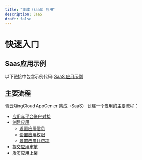 ```yaml
---
title: "集成（SaaS）应用"
description: SaaS
draft: false
---
```


# 快速入门


## Saas应用示例

以下链接中包含示例代码: [SaaS 应用示例](https://github.com/yanshanlangren/sample_qc_ap)

## 主要流程

青云QingCloud AppCenter 集成（SaaS） 创建一个应用的主要流程：

- [应用与平台账户对接](/appcenter/dev-platform/saas-developer-guide/account)
- [创建应用](/appcenter/dev-platform/saas-developer-guide/release/#创建应用)
  - [设置应用信息](/appcenter/dev-platform/saas-developer-guide/release/#设置应用信息)
  - [设置应用权限](/appcenter/dev-platform/saas-developer-guide/release/#设置应用权限)
  - [设置应用计费项](/appcenter/dev-platform/saas-developer-guide/release/#设置应用价格)
- [提交应用审核](/appcenter/dev-platform/saas-developer-guide/release/#提交应用审核)
- [发布应用上架](/appcenter/dev-platform/saas-developer-guide/release/#发布上架应用)

